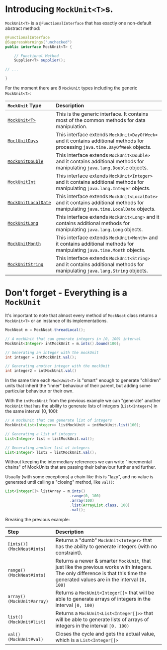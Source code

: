 # Introducing `MockUnit<T>`s.

`MockUnit<T>` is a `@FunctionalInterface` that has exactly one non-default abstract method:

```java
@FunctionalInterface
@SuppressWarnings("unchecked")
public interface MockUnit<T> {

    // Functional Method
    Supplier<T> supplier();

// ...

}
```

For the moment there are 8 `MockUnit` types including the generic `MockUnit<T>`:

| `MockUnit` Type | Description |
|:----------------|:------------|
|[`MockUnit<T>`](MockUnit)| This is the generic interface. It contains most of the common methods for data manipulation. |
|[`MoclUnitDays`](none) | This interface extends `MockUnit<DayOfWeek>` and it contains additional methods for processing `java.time.DayOfWeek` objects. |
|[`MockUnitDouble`](none) | This interface extends `MockUnit<Double>` and it contains additional methods for manipulating `java.lang.Double` objects. |
|[`MockUnitInt`](MockUnitInt) | This interface extends `MockUnit<Integer>` and it contains additional methods for manipulating `java.lang.Integer` objects. |
|[`MockUnitLocalDate`](none) | This interface extends `MockUnit<LocalDate>` and it contains additional methods for manipulating `java.time.LocalDate` objects. |
|[`MockUnitLong`](none) | This interface extends `MockUnit<Long>` and it contains additional methods for manipulating `java.lang.Long` objects. |
|[`MockUnitMonth`](none) | This interface extends `MockUnit<Month>` and it contains additional methods for manipulating `java.time.Month` objects. |
|[`MockUnitString`](none) | This interface extends `MockUnit<String>` and it contains additional methods for manipulating `java.lang.String` objects. |


# Don't forget - Everything is a `MockUnit`

It's important to note that almost every method of `MockNeat` class returns a `MockUnit<T>` or an instance of its implementations. 

```java
MockNeat m = MockNeat.threadLocal();

// A mockUnit that can generate integers in [0, 100) interval
MockUnit<Integer> intMockUnit = m.ints().bound(100);

// Generating an integer with the mockUnit
int integer = intMockUnit.val();

// Generating another integer with the mockUnit
int integer2 = intMockUnit.val()
```

In the same time each `MockUnit<T>` is "smart" enough to generate "children" units that inherit the "inner" behaviour of their parent, but adding some particular behaviour or their own. 

With the `intMockUnit` from the previous example we can "generate" another `MockUnit` that has the ability to generate lists of integers (`List<Integer>`) in the same interval [0, 100):

```java
// A mockUnit that can generate list of integers
MockUnit<List<Integer>> listMockUnit = intMockUnit.list(100);

// Generating a list of integers
List<Integer> list = listMockUnit.val();

// Generating another list of integers
List<Integer> list2 = listMockUnit.val();
```

Without keeping the intermediary references we can write "incremental chains" of MockUnits that are passing their behaviour further and further. 

Usually (with some exceptions) a chain like this is "lazy", and no value is generated until calling a "closing" method, like `val()`:

```java
List<Integer[]> listArray = m.ints() 
                             .range(0, 100)
                             .array(100)
                             .list(ArrayList.class, 100)
                             .val();
```

Breaking the previous example:

| Step | Description |
|:-------- |:------- |
| `[ints()](MockNeat#ints)` | Returns a "dumb" `MockUnit<Integer>` that has the ability to generate integers (with no constraint). |
|`range()(MockNeat#ints)` | Returns a newer & smarter `MockUnit`, that just like the previous works with Integers. The only difference is that this time the generated values are in the interval `[0, 100)` |
|`array()(MockUnit#array)` | Returns a `MockUnit<Integer[]>` that will be able to generate arrays of integers in the interval `[0, 100)` |
|`list()(MockUnit#list)` | Returns a `MockUnit<List<Integer[]>>` that will be able to generate lists of arrays of integers in the interval `[0, 100)` |
|`val()(MockUnit#val)` | Closes the cycle and gets the actual value, which is a `List<Integer[]>` |
